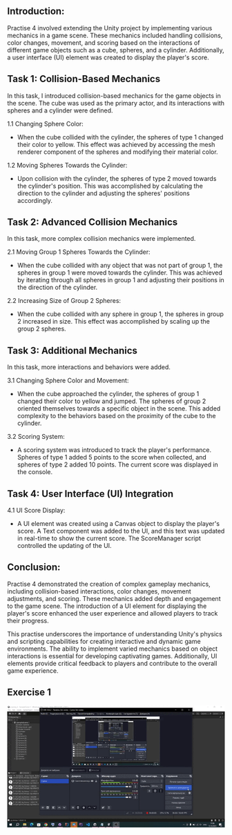 
## Introduction:

Practise 4 involved extending the Unity project by implementing various mechanics in a game scene. These mechanics included handling collisions, color changes, movement, and scoring based on the interactions of different game objects such as a cube, spheres, and a cylinder. Additionally, a user interface (UI) element was created to display the player's score.

## Task 1: Collision-Based Mechanics

In this task, I introduced collision-based mechanics for the game objects in the scene. The cube was used as the primary actor, and its interactions with spheres and a cylinder were defined.

1.1 Changing Sphere Color:
   - When the cube collided with the cylinder, the spheres of type 1 changed their color to yellow. This effect was achieved by accessing the mesh renderer component of the spheres and modifying their material color.

1.2 Moving Spheres Towards the Cylinder:
   - Upon collision with the cylinder, the spheres of type 2 moved towards the cylinder's position. This was accomplished by calculating the direction to the cylinder and adjusting the spheres' positions accordingly.

## Task 2: Advanced Collision Mechanics

In this task, more complex collision mechanics were implemented.

2.1 Moving Group 1 Spheres Towards the Cylinder:
   - When the cube collided with any object that was not part of group 1, the spheres in group 1 were moved towards the cylinder. This was achieved by iterating through all spheres in group 1 and adjusting their positions in the direction of the cylinder.

2.2 Increasing Size of Group 2 Spheres:
   - When the cube collided with any sphere in group 1, the spheres in group 2 increased in size. This effect was accomplished by scaling up the group 2 spheres.

## Task 3: Additional Mechanics

In this task, more interactions and behaviors were added.

3.1 Changing Sphere Color and Movement:
   - When the cube approached the cylinder, the spheres of group 1 changed their color to yellow and jumped. The spheres of group 2 oriented themselves towards a specific object in the scene. This added complexity to the behaviors based on the proximity of the cube to the cylinder.

3.2 Scoring System:
   - A scoring system was introduced to track the player's performance. Spheres of type 1 added 5 points to the score when collected, and spheres of type 2 added 10 points. The current score was displayed in the console.

## Task 4: User Interface (UI) Integration

4.1 UI Score Display:
   - A UI element was created using a Canvas object to display the player's score. A Text component was added to the UI, and this text was updated in real-time to show the current score. The ScoreManager script controlled the updating of the UI.

## Conclusion:

Practise 4 demonstrated the creation of complex gameplay mechanics, including collision-based interactions, color changes, movement adjustments, and scoring. These mechanics added depth and engagement to the game scene. The introduction of a UI element for displaying the player's score enhanced the user experience and allowed players to track their progress.

This practise underscores the importance of understanding Unity's physics and scripting capabilities for creating interactive and dynamic game environments. The ability to implement varied mechanics based on object interactions is essential for developing captivating games. Additionally, UI elements provide critical feedback to players and contribute to the overall game experience.

## Exercise 1

![Exercise](practise_4.gif)